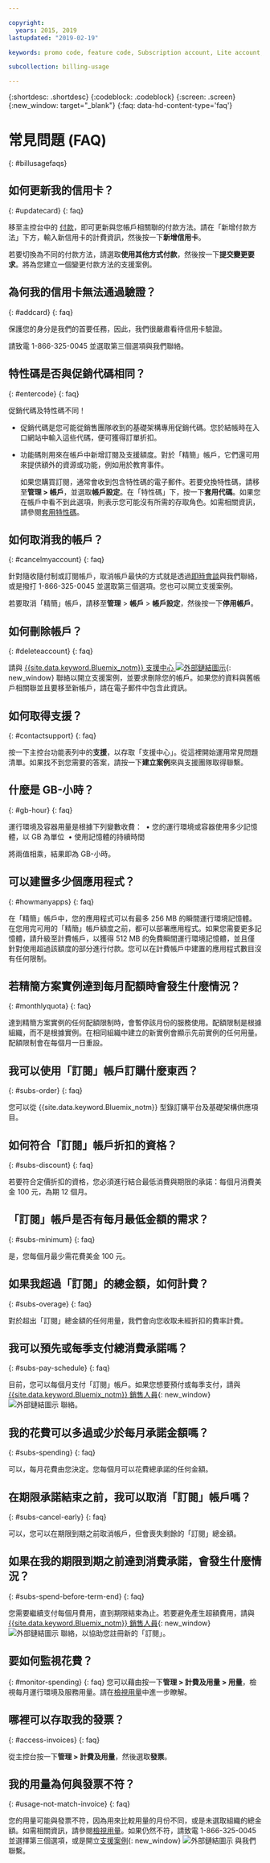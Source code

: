 ```yaml
---

copyright:
  years: 2015, 2019
lastupdated: "2019-02-19"

keywords: promo code, feature code, Subscription account, Lite account, payment

subcollection: billing-usage

---
```


{:shortdesc: .shortdesc}
{:codeblock: .codeblock}
{:screen: .screen}
{:new_window: target="_blank"}
{:faq: data-hd-content-type='faq'}

# 常見問題 (FAQ)
{: #billusagefaqs}


## 如何更新我的信用卡？
{: #updatecard}
{: faq}

移至主控台中的 [付款](https://cloud.ibm.com/billing/payments)，即可更新與您帳戶相關聯的付款方法。請在「新增付款方法」下方，輸入新信用卡的計費資訊，然後按一下**新增信用卡**。

若要切換為不同的付款方法，請選取**使用其他方式付款**，然後按一下**提交變更要求**。將為您建立一個變更付款方法的支援案例。

## 為何我的信用卡無法通過驗證？
{: #addcard}
{: faq}

保護您的身分是我們的首要任務，因此，我們很嚴肅看待信用卡驗證。

請致電 1-866-325-0045 並選取第三個選項與我們聯絡。


## 特性碼是否與促銷代碼相同？
{: #entercode}
{: faq}

促銷代碼及特性碼不同！

- 促銷代碼是您可能從銷售團隊收到的基礎架構專用促銷代碼。您於結帳時在入口網站中輸入這些代碼，便可獲得訂單折扣。
- 功能碼則用來在帳戶中新增訂閱及支援額度。對於「精簡」帳戶，它們還可用來提供額外的資源或功能，例如用於教育事件。

   如果您購買訂閱，通常會收到包含特性碼的電子郵件。若要兌換特性碼，請移至**管理 > 帳戶**，並選取**帳戶設定**。在「特性碼」下，按一下**套用代碼**。如果您在帳戶中看不到此選項，則表示您可能沒有所需的存取角色。如需相關資訊，請參閱[套用特性碼](/docs/account?topic=account-codes)。

## 如何取消我的帳戶？
{: #cancelmyaccount}
{: faq}

針對隨收隨付制或訂閱帳戶，取消帳戶最快的方式就是透過[即時會談](https://{DomainName}/unifiedsupport/supportcenter)與我們聯絡，或是撥打 1-866-325-0045 並選取第三個選項。您也可以開立支援案例。

若要取消「精簡」帳戶，請移至**管理** > **帳戶** > **帳戶設定**，然後按一下**停用帳戶**。


## 如何刪除帳戶？
{: #deleteaccount}
{: faq}

請與 [{{site.data.keyword.Bluemix_notm}} 支援中心 ![外部鏈結圖示](../icons/launch-glyph.svg)](https://{DomainName}/unifiedsupport/supportcenter){: new_window} 聯絡以開立支援案例，並要求刪除您的帳戶。如果您的資料與舊帳戶相關聯並且要移至新帳戶，請在電子郵件中包含此資訊。

## 如何取得支援？
{: #contactsupport}
{: faq}

按一下主控台功能表列中的**支援**，以存取「支援中心」。從這裡開始運用常見問題清單。如果找不到您需要的答案，請按一下**建立案例**來與支援團隊取得聯繫。   

## 什麼是 GB-小時？
{: #gb-hour}
{: faq}

運行環境及容器用量是根據下列變數收費：
 • 您的運行環境或容器使用多少記憶體，以 GB 為單位
 • 使用記憶體的持續時間

將兩值相乘，結果即為 GB-小時。

## 可以建置多少個應用程式？
{: #howmanyapps}
{: faq}

在「精簡」帳戶中，您的應用程式可以有最多 256 MB 的瞬間運行環境記憶體。在您用完可用的「精簡」帳戶額度之前，都可以部署應用程式。如果您需要更多記憶體，請升級至計費帳戶，以獲得 512 MB 的免費瞬間運行環境記憶體，並且僅針對使用超過該額度的部分進行付款。您可以在計費帳戶中建置的應用程式數目沒有任何限制。


## 若精簡方案實例達到每月配額時會發生什麼情況？
{: #monthlyquota}
{: faq}

達到精簡方案實例的任何配額限制時，會暫停該月份的服務使用。配額限制是根據組織，而不是根據實例。在相同組織中建立的新實例會顯示先前實例的任何用量。配額限制會在每個月一日重設。


## 我可以使用「訂閱」帳戶訂購什麼東西？
{: #subs-order}
{: faq}

您可以從 {{site.data.keyword.Bluemix_notm}} 型錄訂購平台及基礎架構供應項目。


## 如何符合「訂閱」帳戶折扣的資格？
{: #subs-discount}
{: faq}

若要符合定價折扣的資格，您必須進行結合最低消費與期限的承諾：每個月消費美金 100 元，為期 12 個月。


## 「訂閱」帳戶是否有每月最低金額的需求？
{: #subs-minimum}
{: faq}

是，您每個月最少需花費美金 100 元。


## 如果我超過「訂閱」的總金額，如何計費？
{: #subs-overage}
{: faq}

對於超出「訂閱」總金額的任何用量，我們會向您收取未經折扣的費率計費。


## 我可以預先或每季支付總消費承諾嗎？
{: #subs-pay-schedule}
{: faq}

目前，您可以每個月支付「訂閱」帳戶。如果您想要預付或每季支付，請與 [{{site.data.keyword.Bluemix_notm}} 銷售人員](https://www.ibm.com/cloud-computing/bluemix/contact-us){: new_window} ![外部鏈結圖示](../icons/launch-glyph.svg) 聯絡。


## 我的花費可以多過或少於每月承諾金額嗎？  
{: #subs-spending}
{: faq}

可以，每月花費由您決定。您每個月可以花費總承諾的任何金額。


## 在期限承諾結束之前，我可以取消「訂閱」帳戶嗎？  
{: #subs-cancel-early}
{: faq}

可以，您可以在期限到期之前取消帳戶，但會喪失剩餘的「訂閱」總金額。


## 如果在我的期限到期之前達到消費承諾，會發生什麼情況？  
{: #subs-spend-before-term-end}
{: faq}

您需要繼續支付每個月費用，直到期限結束為止。若要避免產生超額費用，請與 [{{site.data.keyword.Bluemix_notm}} 銷售人員](https://www.ibm.com/cloud-computing/bluemix/contact-us){: new_window} ![外部鏈結圖示](../icons/launch-glyph.svg) 聯絡，以協助您註冊新的「訂閱」。

## 要如何監視花費？
{: #monitor-spending}
{: faq}
您可以藉由按一下**管理 > 計費及用量 > 用量**，檢視每月運行環境及服務用量。請在[檢視用量](/docs/billing-usage?topic=billing-usage-viewingusage)中進一步瞭解。

## 哪裡可以存取我的發票？
{: #access-invoices}
{: faq}

從主控台按一下**管理 > 計費及用量**，然後選取**發票**。

## 我的用量為何與發票不符？
{: #usage-not-match-invoice}
{: faq}

您的用量可能與發票不符，因為用來比較用量的月份不同，或是未選取組織的總金額。如需相關資訊，請參閱[檢視用量](/docs/billing-usage?topic=billing-usage-viewingusage)。如果仍然不符，請致電 1-866-325-0045 並選擇第三個選項，或是開立[支援案例](https://{DomainName}/unifiedsupport/supportcenter){: new_window} ![外部鏈結圖示](../icons/launch-glyph.svg) 與我們聯繫。
